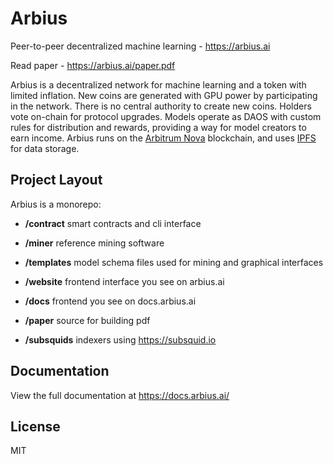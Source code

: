 # Arbius

Peer-to-peer decentralized machine learning - https://arbius.ai

Read paper - https://arbius.ai/paper.pdf

Arbius is a decentralized network for machine learning and a token with limited inflation. New coins are generated with GPU power by participating in the network. There is no central authority to create new coins. Holders vote on-chain for protocol upgrades. Models operate as DAOS with custom rules for distribution and rewards, providing a way for model creators to earn income. Arbius runs on the [Arbitrum Nova](https://nova.arbitrum.io/) blockchain, and uses [IPFS](https://ipfs.tech/) for data storage.

## Project Layout

Arbius is a monorepo:

- **/contract** smart contracts and cli interface

- **/miner** reference mining software

- **/templates** model schema files used for mining and graphical interfaces

- **/website** frontend interface you see on arbius.ai

- **/docs** frontend you see on docs.arbius.ai

- **/paper** source for building pdf

- **/subsquids** indexers using https://subsquid.io

## Documentation

View the full documentation at https://docs.arbius.ai/

## License

MIT
